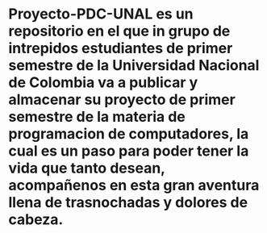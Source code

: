 # Proyecto-PDC-UNAL es un repositorio en el que in grupo de intrepidos estudiantes de primer semestre de la Universidad Nacional de Colombia va a publicar y almacenar su proyecto de primer semestre de la materia de programacion de computadores, la cual es un paso para poder tener la vida que tanto desean, acompañenos en esta gran aventura llena de trasnochadas y dolores de cabeza.
